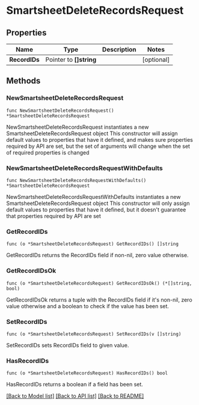 # SmartsheetDeleteRecordsRequest

## Properties

Name | Type | Description | Notes
------------ | ------------- | ------------- | -------------
**RecordIDs** | Pointer to **[]string** |  | [optional] 

## Methods

### NewSmartsheetDeleteRecordsRequest

`func NewSmartsheetDeleteRecordsRequest() *SmartsheetDeleteRecordsRequest`

NewSmartsheetDeleteRecordsRequest instantiates a new SmartsheetDeleteRecordsRequest object
This constructor will assign default values to properties that have it defined,
and makes sure properties required by API are set, but the set of arguments
will change when the set of required properties is changed

### NewSmartsheetDeleteRecordsRequestWithDefaults

`func NewSmartsheetDeleteRecordsRequestWithDefaults() *SmartsheetDeleteRecordsRequest`

NewSmartsheetDeleteRecordsRequestWithDefaults instantiates a new SmartsheetDeleteRecordsRequest object
This constructor will only assign default values to properties that have it defined,
but it doesn't guarantee that properties required by API are set

### GetRecordIDs

`func (o *SmartsheetDeleteRecordsRequest) GetRecordIDs() []string`

GetRecordIDs returns the RecordIDs field if non-nil, zero value otherwise.

### GetRecordIDsOk

`func (o *SmartsheetDeleteRecordsRequest) GetRecordIDsOk() (*[]string, bool)`

GetRecordIDsOk returns a tuple with the RecordIDs field if it's non-nil, zero value otherwise
and a boolean to check if the value has been set.

### SetRecordIDs

`func (o *SmartsheetDeleteRecordsRequest) SetRecordIDs(v []string)`

SetRecordIDs sets RecordIDs field to given value.

### HasRecordIDs

`func (o *SmartsheetDeleteRecordsRequest) HasRecordIDs() bool`

HasRecordIDs returns a boolean if a field has been set.


[[Back to Model list]](../README.md#documentation-for-models) [[Back to API list]](../README.md#documentation-for-api-endpoints) [[Back to README]](../README.md)


